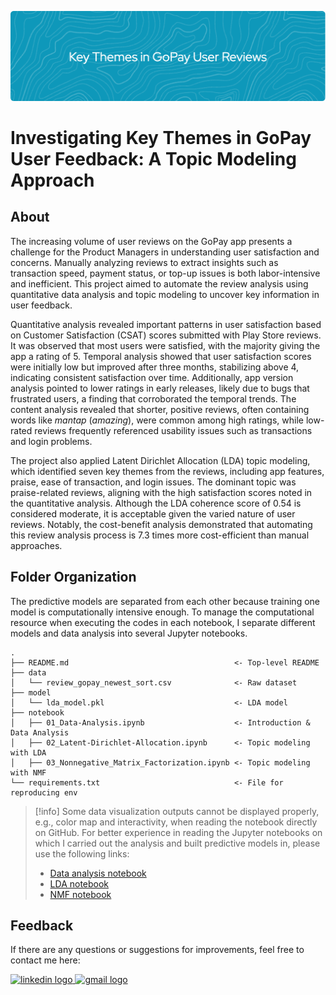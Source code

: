 ![header](header.png)

# Investigating Key Themes in GoPay User Feedback: A Topic Modeling Approach

## About
The increasing volume of user reviews on the GoPay app presents a challenge for the Product Managers in understanding user satisfaction and concerns. Manually analyzing reviews to extract insights such as transaction speed, payment status, or top-up issues is both labor-intensive and inefficient. This project aimed to automate the review analysis using quantitative data analysis and topic modeling to uncover key information in user feedback.

Quantitative analysis revealed important patterns in user satisfaction based on Customer Satisfaction (CSAT) scores submitted with Play Store reviews. It was observed that most users were satisfied, with the majority giving the app a rating of 5. Temporal analysis showed that user satisfaction scores were initially low but improved after three months, stabilizing above 4, indicating consistent satisfaction over time. Additionally, app version analysis pointed to lower ratings in early releases, likely due to bugs that frustrated users, a finding that corroborated the temporal trends. The content analysis revealed that shorter, positive reviews, often containing words like *mantap* (*amazing*), were common among high ratings, while low-rated reviews frequently referenced usability issues such as transactions and login problems.

The project also applied Latent Dirichlet Allocation (LDA) topic modeling, which identified seven key themes from the reviews, including app features, praise, ease of transaction, and login issues. The dominant topic was praise-related reviews, aligning with the high satisfaction scores noted in the quantitative analysis. Although the LDA coherence score of 0.54 is considered moderate, it is acceptable given the varied nature of user reviews. Notably, the cost-benefit analysis demonstrated that automating this review analysis process is 7.3 times more cost-efficient than manual approaches.

## Folder Organization
The predictive models are separated from each other because training one model is computationally intensive enough. To manage the computational resource when executing the codes in each notebook, I separate different models and data analysis into several Jupyter notebooks.

    .
    ├── README.md                                     <- Top-level README 
    ├── data
    │   └── review_gopay_newest_sort.csv              <- Raw dataset
    ├── model
    │   └── lda_model.pkl                             <- LDA model
    ├── notebook
    │   ├── 01_Data-Analysis.ipynb                    <- Introduction & Data Analysis
    │   ├── 02_Latent-Dirichlet-Allocation.ipynb      <- Topic modeling with LDA
    │   ├── 03_Nonnegative_Matrix_Factorization.ipynb <- Topic modeling with NMF
    └── requirements.txt                              <- File for reproducing env

>[!info]
> Some data visualization outputs cannot be displayed properly, e.g., color map and interactivity, when reading the notebook directly on GitHub. For better experience in reading the Jupyter notebooks on which I carried out the analysis and built predictive models in, please use the following links: 
> - [Data analysis notebook](https://nbviewer.org/github/LingAdeu/key-themes-in-user-reviews/blob/main/notebook/01_Data-Analysis.ipynb)
> - [LDA notebook](https://nbviewer.org/github/LingAdeu/key-themes-in-user-reviews/blob/main/notebook/02_Latent-Dirichlet-Allocation.ipynb)
> - [NMF notebook](https://nbviewer.org/github/LingAdeu/key-themes-in-user-reviews/blob/main/notebook/03_Nonnegative_Matrix_Factorization.ipynb)

## Feedback
If there are any questions or suggestions for improvements, feel free to contact me here:

<a href="https://www.linkedin.com/in/adelia-januarto/" target="_blank">
    <img src="https://raw.githubusercontent.com/maurodesouza/profile-readme-generator/master/src/assets/icons/social/linkedin/default.svg" width="52" height="40" alt="linkedin logo"/>
  </a>
<a href="mailto:januartoadelia@gmail.com" target="_blank">
    <img src="https://raw.githubusercontent.com/maurodesouza/profile-readme-generator/master/src/assets/icons/social/gmail/default.svg"  width="52" height="40" alt="gmail logo"/>
  </a>